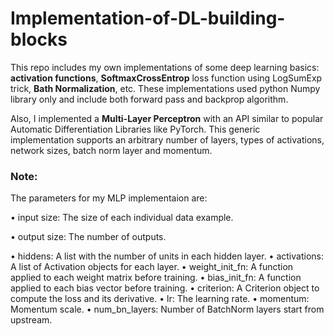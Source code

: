 # Implementation-of-DL-building-blocks

This repo includes my own implementations of some deep learning basics: **activation functions**, **SoftmaxCrossEntrop** loss function using LogSumExp trick, **Bath Normalization**, etc. These implementations used python Numpy library only and include both forward pass and backprop algorithm. 

Also, I implemented a **Multi-Layer Perceptron** with an API similar to popular Automatic Differentiation Libraries like PyTorch. This generic implementation supports an arbitrary number of layers, types of activations, network sizes, batch norm layer and momentum.


### Note:
The parameters for my MLP implementaion are:

• input size: The size of each individual data example.

• output size: The number of outputs.

• hiddens: A list with the number of units in each hidden layer.
• activations: A list of Activation objects for each layer.
• weight_init_fn: A function applied to each weight matrix before training.
• bias_init_fn: A function applied to each bias vector before training.
• criterion: A Criterion object to compute the loss and its derivative.
• lr: The learning rate.
• momentum: Momentum scale.
• num_bn_layers: Number of BatchNorm layers start from upstream.



